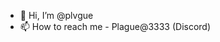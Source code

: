 - 👋 Hi, I’m @plvgue
- 📫 How to reach me - Plague@3333 (Discord)

<!---
plvgue/plvgue is a ✨ special ✨ repository because its `README.md` (this file) appears on your GitHub profile.
You can click the Preview link to take a look at your changes.
--->
